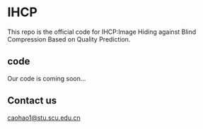 # IHCP
This repo is the official code for IHCP:Image Hiding against Blind Compression Based on Quality Prediction.
## code
Our code is coming soon...
## Contact us
caohao1@stu.scu.edu.cn
